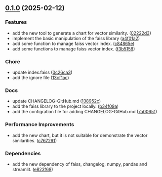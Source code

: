<!-- insertion marker -->
<a name="0.1.0"></a>

## [0.1.0](https://github.com///compare/d1ec1e91d696c3363a2d7edf34362f1305dc764b...0.1.0) (2025-02-12)

### Features

- add the new tool to generate a chart for vector similarity. ([02222d3](https://github.com///commit/02222d3079b465b673f223797eda81f86a55aa8f))
- implement the basic manipulation of the faiss library ([a4f01a2](https://github.com///commit/a4f01a213a082175de463d18a19b91d08aeb56f4))
- add some function to manage faiss vector index. ([c84865e](https://github.com///commit/c84865e8d88d151e9b9abf7fb09f7e0ee2fb9178))
- add some functions to manage faiss vector index. ([f3b5158](https://github.com///commit/f3b515860c6a05a0241d3cfe8c09391284153cb9))

### Chore

- update index.faiss ([0c26ca3](https://github.com///commit/0c26ca35ebfcdb096eb8d507956faf7231eeb28b))
- add the ignore file ([13cf1ac](https://github.com///commit/13cf1ac0f42003dd110336a53347ce6916e8c85f))

### Docs

- update CHANGELOG-GitHub.md ([138952c](https://github.com///commit/138952c5ae46b7a9471f354a68e81f04c125c7af))
- add the faiss library to the project locally. ([b34f09a](https://github.com///commit/b34f09a909ecb6f09817b221606493900fad26f8))
- add the configration file for adding CHANGELOG-GitHub.md ([7a00651](https://github.com///commit/7a00651fe7a338605c5f1fc57848e551ef316ab4))

### Performance Improvements

- add the new chart, but it is not suitable for demonstrate the vector similarities. ([c767291](https://github.com///commit/c7672917edbb8e26b44c0ab878e5ae63b30678a7))

### Dependencies

- add the new dependency of faiss, changelog, numpy, pandas and streamlit. ([e823f68](https://github.com///commit/e823f684e87063f99ef0e510b0b59e59680674f9))

